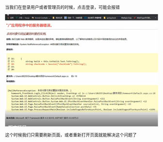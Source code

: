 当我们在登录用户或者管理员的时候，点击登录，可能会报错

![1594557804347](image/1594557804347.png)

这个时候我们只需要刷新页面，或者重新打开页面就能解决这个问题了